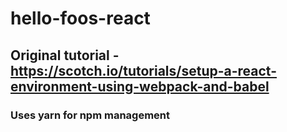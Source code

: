# hello-foos-react

## Original tutorial - https://scotch.io/tutorials/setup-a-react-environment-using-webpack-and-babel

### Uses yarn for npm management
